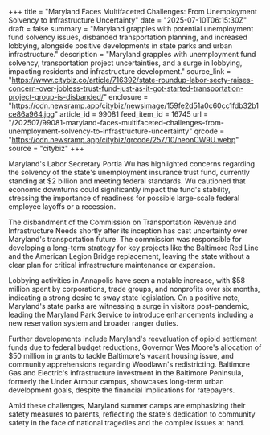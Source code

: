 +++
title = "Maryland Faces Multifaceted Challenges: From Unemployment Solvency to Infrastructure Uncertainty"
date = "2025-07-10T06:15:30Z"
draft = false
summary = "Maryland grapples with potential unemployment fund solvency issues, disbanded transportation planning, and increased lobbying, alongside positive developments in state parks and urban infrastructure."
description = "Maryland grapples with unemployment fund solvency, transportation project uncertainties, and a surge in lobbying, impacting residents and infrastructure development."
source_link = "https://www.citybiz.co/article/716392/state-roundup-labor-secty-raises-concern-over-jobless-trust-fund-just-as-it-got-started-transportation-project-group-is-disbanded/"
enclosure = "https://cdn.newsramp.app/citybiz/newsimage/159fe2d51a0c60cc1fdb32b1ce86a964.jpg"
article_id = 99081
feed_item_id = 16745
url = "/202507/99081-maryland-faces-multifaceted-challenges-from-unemployment-solvency-to-infrastructure-uncertainty"
qrcode = "https://cdn.newsramp.app/citybiz/qrcode/257/10/neonCW9U.webp"
source = "citybiz"
+++

<p>Maryland's Labor Secretary Portia Wu has highlighted concerns regarding the solvency of the state's unemployment insurance trust fund, currently standing at $2 billion and meeting federal standards. Wu cautioned that economic downturns could significantly impact the fund's stability, stressing the importance of readiness for possible large-scale federal employee layoffs or a recession.</p><p>The disbandment of the Commission on Transportation Revenue and Infrastructure Needs shortly after its inception has cast uncertainty over Maryland's transportation future. The commission was responsible for developing a long-term strategy for key projects like the Baltimore Red Line and the American Legion Bridge replacement, leaving the state without a clear plan for critical infrastructure maintenance or expansion.</p><p>Lobbying activities in Annapolis have seen a notable increase, with $58 million spent by corporations, trade groups, and nonprofits over six months, indicating a strong desire to sway state legislation. On a positive note, Maryland's state parks are witnessing a surge in visitors post-pandemic, leading the Maryland Park Service to introduce enhancements including a new reservation system and broader ranger duties.</p><p>Further developments include Maryland's reevaluation of opioid settlement funds due to federal budget reductions, Governor Wes Moore's allocation of $50 million in grants to tackle Baltimore's vacant housing issue, and community apprehensions regarding Woodlawn's redistricting. Baltimore Gas and Electric's infrastructure investment in the Baltimore Peninsula, formerly the Under Armour campus, showcases long-term urban development goals, despite the financial implications for ratepayers.</p><p>Amid these challenges, Maryland summer camps are emphasizing their safety measures to parents, reflecting the state's dedication to community safety in the face of national tragedies and the complex issues at hand.</p>